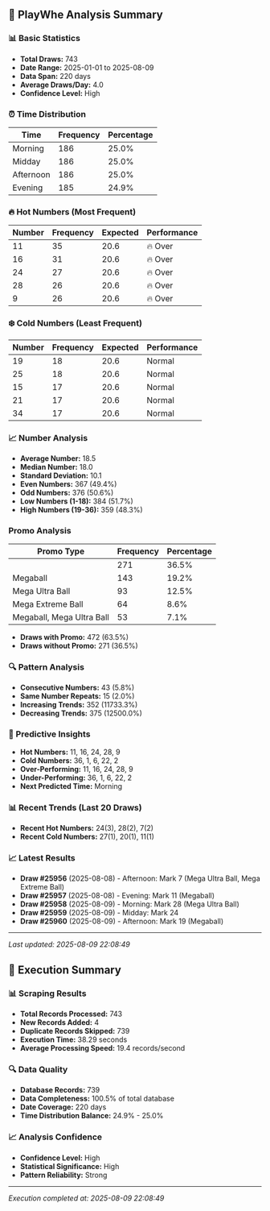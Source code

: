 
## 🎯 PlayWhe Analysis Summary

### 📊 Basic Statistics
- **Total Draws:** 743
- **Date Range:** 2025-01-01 to 2025-08-09
- **Data Span:** 220 days
- **Average Draws/Day:** 4.0
- **Confidence Level:** High

### ⏰ Time Distribution
| Time | Frequency | Percentage |
|------|-----------|------------|
| Morning | 186 | 25.0% |
| Midday | 186 | 25.0% |
| Afternoon | 186 | 25.0% |
| Evening | 185 | 24.9% |

### 🔥 Hot Numbers (Most Frequent)
| Number | Frequency | Expected | Performance |
|--------|-----------|----------|-------------|
| 11 | 35 | 20.6 | 🔥 Over |
| 16 | 31 | 20.6 | 🔥 Over |
| 24 | 27 | 20.6 | 🔥 Over |
| 28 | 26 | 20.6 | 🔥 Over |
| 9 | 26 | 20.6 | 🔥 Over |

### ❄️ Cold Numbers (Least Frequent)
| Number | Frequency | Expected | Performance |
|--------|-----------|----------|-------------|
| 19 | 18 | 20.6 | Normal |
| 25 | 18 | 20.6 | Normal |
| 15 | 17 | 20.6 | Normal |
| 21 | 17 | 20.6 | Normal |
| 34 | 17 | 20.6 | Normal |

### 📈 Number Analysis
- **Average Number:** 18.5
- **Median Number:** 18.0
- **Standard Deviation:** 10.1
- **Even Numbers:** 367 (49.4%)
- **Odd Numbers:** 376 (50.6%)
- **Low Numbers (1-18):** 384 (51.7%)
- **High Numbers (19-36):** 359 (48.3%)

###  Promo Analysis
| Promo Type | Frequency | Percentage |
|------------|-----------|------------|
|  | 271 | 36.5% |
| Megaball | 143 | 19.2% |
| Mega Ultra Ball | 93 | 12.5% |
| Mega Extreme Ball | 64 | 8.6% |
| Megaball, Mega Ultra Ball | 53 | 7.1% |
- **Draws with Promo:** 472 (63.5%)
- **Draws without Promo:** 271 (36.5%)

### 🔍 Pattern Analysis
- **Consecutive Numbers:** 43 (5.8%)
- **Same Number Repeats:** 15 (2.0%)
- **Increasing Trends:** 352 (11733.3%)
- **Decreasing Trends:** 375 (12500.0%)

### 🔮 Predictive Insights
- **Hot Numbers:** 11, 16, 24, 28, 9
- **Cold Numbers:** 36, 1, 6, 22, 2
- **Over-Performing:** 11, 16, 24, 28, 9
- **Under-Performing:** 36, 1, 6, 22, 2
- **Next Predicted Time:** Morning

### 📊 Recent Trends (Last 20 Draws)
- **Recent Hot Numbers:** 24(3), 28(2), 7(2)
- **Recent Cold Numbers:** 27(1), 20(1), 11(1)

### 📈 Latest Results
- **Draw #25956** (2025-08-08) - Afternoon: Mark 7 (Mega Ultra Ball, Mega Extreme Ball)
- **Draw #25957** (2025-08-08) - Evening: Mark 11 (Megaball)
- **Draw #25958** (2025-08-09) - Morning: Mark 28 (Mega Ultra Ball)
- **Draw #25959** (2025-08-09) - Midday: Mark 24 
- **Draw #25960** (2025-08-09) - Afternoon: Mark 19 (Megaball)

---
*Last updated: 2025-08-09 22:08:49*

## 🚀 Execution Summary

### 📊 Scraping Results
- **Total Records Processed:** 743
- **New Records Added:** 4
- **Duplicate Records Skipped:** 739
- **Execution Time:** 38.29 seconds
- **Average Processing Speed:** 19.4 records/second

### 🔍 Data Quality
- **Database Records:** 739
- **Data Completeness:** 100.5% of total database
- **Date Coverage:** 220 days
- **Time Distribution Balance:** 24.9% - 25.0%

### 📈 Analysis Confidence
- **Confidence Level:** High
- **Statistical Significance:** High
- **Pattern Reliability:** Strong

---
*Execution completed at: 2025-08-09 22:08:49*
